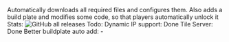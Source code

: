 Automatically downloads all required files and configures them. 
Also adds a build plate and modifies some code, so that players automatically unlock it
Stats:
<img alt="GitHub all releases" src="https://img.shields.io/github/downloads/SuperMatejCZ/ProjectEarthLauncher/total">
Todo:
Dynamic IP support: Done
Tile Server: Done
Better buildplate auto add: -
